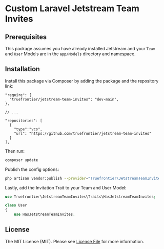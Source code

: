 # Custom Laravel Jetstream Team Invites

## Prerequisites

This package assumes you have already installed Jetstream and your `Team` and `User` Models are in the `app/Models` 
directory and namespace.

## Installation

Install this package via Composer by adding the package and the repository link:

```composer
"require": {
  "truefrontier/jetstream-team-invites": "dev-main",
},

// ...

"repositories": [
  {
    "type":"vcs",
    "url": "https://github.com/truefrontier/jetstream-team-invites"
  }
],
```

Then run:
```bash
composer update
```

Publish the config options:
```bash
php artisan vendor:publish --provider="Truefrontier\JetstreamTeamInvites\JetstreamTeamInvitesServiceProvider" --force
```

Lastly, add the Invitation Trait to your Team and User Model:
```php
use Truefrontier\JetstreamTeamInvites\Traits\HasJetstreamTeamInvites;

class User
{
    use HasJetstreamTeamInvites;
```

## License

The MIT License (MIT). Please see [License File](LICENSE.md) for more information.
